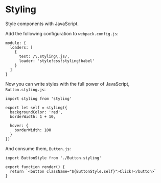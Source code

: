 Styling
=======

Style components with JavaScript.

Add the following configuration to `webpack.config.js`:

    module: {
      loaders: [
        {
          test: /\.styling\.js/,
          loader: 'style!css!styling!babel'
        }
      ]
    }

Now you can write styles with the full power of JavaScript, `Button.styling.js`:

    import styling from 'styling'

    export let self = styling({
      backgroundColor: 'red',
      borderWidth: 1 + 10,

      hover: {
        borderWidth: 100
      }
    })

And consume them, `Button.js`:

    import ButtonStyle from './Button.styling'

    export function render() {
      return `<button className="${ButtonStyle.self}">Click!</button>`
    }
